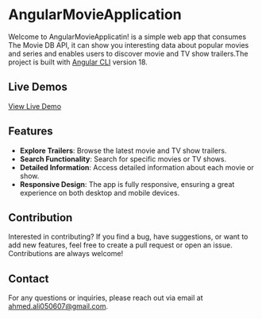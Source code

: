 # AngularMovieApplication

Welcome to AngularMovieApplicatin! is a simple web app that consumes The Movie DB API, it can show you interesting data about popular movies and series and enables users to discover movie and TV show trailers.The project is built with [Angular CLI](https://github.com/angular/angular-cli) version 18.

## Live Demos

 [View Live Demo](https://0ahmedali0.github.io/movie-project/)

## Features

- **Explore Trailers**: Browse the latest movie and TV show trailers.
- **Search Functionality**: Search for specific movies or TV shows.
- **Detailed Information**: Access detailed information about each movie or show.
- **Responsive Design**: The app is fully responsive, ensuring a great experience on both desktop and mobile devices.



## Contribution

Interested in contributing? If you find a bug, have suggestions, or want to add new features, feel free to create a pull request or open an issue. Contributions are always welcome!

## Contact

For any questions or inquiries, please reach out via email at [ahmed.ali050607@gmail.com](mailto:ahmed.ali050607@gmail.com).
